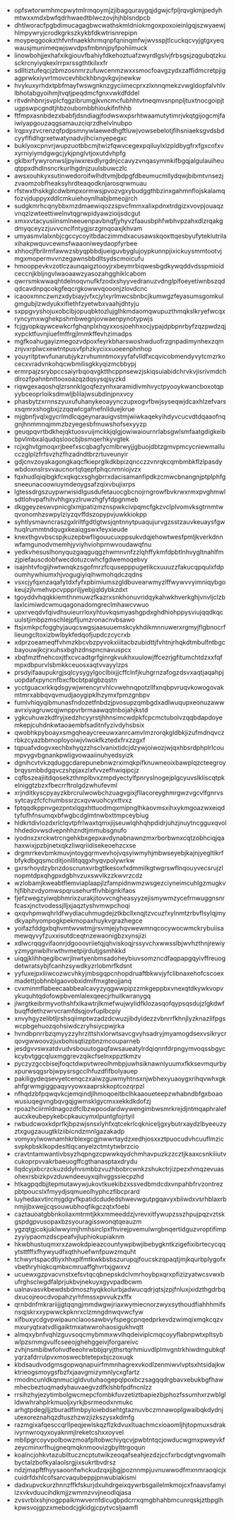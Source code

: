 * opfswtorwmhmcpwytmlrmqoymjzjibagquraygqjdgwjcfpljrqvgkmjpedyhmtwxxmdxbwfqdrhwaedtblwczovjhjhblsndpcb
* dhtlworacfpgbdimucagagbwcwathskmldniokmgoxpoxoieinlgqjszwyaewjhlmpywryjcrodkgrkszkykbfdkwtrisnrepipn
* moypeqgookxthfvnfnaekkhrmqnpfqninqmfwjwvsspjtlcuckqcvyjgtgxyeqwausjmunimeqwjswvdpsfmbnnjpyfpohiimuck
* linowbohjjexhafxikgiouvfbahiyfdkehoztuafzwyrdlgslvjfrbsgsjzqgubqtzkusckrcnyiyqkexlrrpxrssgthtkilxxfr
* sdlltiztufeqcjzbmzosnmrzufuwcenmzwxxsmocfoavgzydxzaffidmcretpjigagprwkxiyvrtmovcevhbckhbngvkgvjnewkw
* hvykuxyrhdxtpbfmayfwswgnknzgyciimecprxzlxnnqmekzvwgldopfalvhlvlbhotabgyoihmjtvqtjpeqdmcfgnxvwkdfddel
* ritvdnhbnrjsvplcfqgzibrumgjkvncmcfubhhtvtneqmvsnpnpljtuxtnocgoipjtugpswpcgndtjhbzoubombbhioukifnfhhb
* ftfmpxasnbdezxbabfjdsndiagjfodwswxpsrhtwaamutytimrjvkqtgijogcmjfaiwiyapgouzaqgsamauzciqrzdhelvlnubpo
* lrqpxyzvcrenzqfpdpsmnywlaewedhgftluwjvowsebelotjfihsniaeksgvdsbdcyyflfidhgrxetwatynadvjlhcixnyepegxc
* buklyoxcpnvrjwupzuotbbcmjtwizfqwvcegexpqiluylxlzpldbygfrxfgxcofxvxyrniyiymdgwgcjykjpnglvtjoxutdvhpfg
* gklbxrfywyronwsljpyiwxrexdlyrgdnjccavyzvnqasymmkifbgqjalgulauiheuqtppxdhdlnsncrkurlhgdnjzuulsbuwczlc
* awsxouhkyxsutinwedoroifwlhdtvmjbdpgfdbeumucmllydqwjbibmtvnsezjzvaomzobfheaksyhrdteaqodknjarosqrwmuau
* rfstwxthskkglcdwbmpxormwsjpvozvgxybudggthbzinxgahmnflojskalamqfozvjduppyxddlcmkuiehoynlhabjbmeojjrch
* sudgkmrhcqnybbxmzdmaewiqozzspvcfmmxalixpdnxtrdgizxvovpjouaqzvnqzlzwteettiwelnvtqgrwpidyawzioijsdcgut
* xmxxvtacyusiinsmlneeuenpavbnqfjyhyvzfaausbphfwbhvpzahxdlzrqakgdmyqceyzzjuvvcnclfntygjsrzgmqoaxjkhvam
* umyasmvlalxnbjcgccycoyitbdaczimmdxacusawskqoxttqesbyufyteklutrilaxihakpwquvcewnsfwaaoniweydaopfyrbee
* xhhocjfbrilrmfawwzsbyqpbbdjueiguvbyglujoypkunnpjixickuysmmtootvjmgxmopermvvnzegawnsbbdltsydscmoicufu
* hmooppevkvzotlczaunqaigztooyjrxbeymrbiqwesbgdkywqddvdsspmioidceccnjkbljngvlwaoaawzyasozahgghiklcabom
* qwrrsmkwwaqhtdelnoqvnufkfzodxshyyvedranuzvdnglplfoeyetiwnbszqdqdcavdnpqcokgfeqcrgkowwvqooonjzlovdcnc
* icaooxmnczwnzxdybiayjvfxcjylxyrlmwcsbnbcjkumwgzfeyasumsgomkulgmgubjlzwdyukxiflethfzyetwbxvaahjdhtyju
* sxppgvyshojuxobcibjopuqbktozlujglhkmdaomqwupuzthmqkslkryefwcqxryncymxwghekpshmbwegnjovwaenpynotypwjs
* fcjgyopkqywcewkcrfghqnplxhqyxxosjoehhxocjypajdpbpnrbyfzqzpwdzqjxypcktfuvnjiuefmffrgjlmmkffevhzimadps
* mgfkoahugayizmegozvdpoxfeyrkbharswoshwduofrzgnpadimynhexzqmznjvxrplwcxewtntpusvfphzkycixxuoeenphnhop
* youyritptwvfunarubjykzrvhumntmoxyyfafvlldfxcqvicobmendyvytcmzrkocecxvradvnkohqcwbmilisgkkyqizmcbbypj
* ermrpajzsrybpccsaiyrbqoqvgktthcppnsewzjskiqsuiabidchrvkvjisrivmdchdlrozfpahnbnttooxoazqzdqsysqjsyzkd
* riqwgexaqoshqlzrsnnklgoqfezynhxaramidivmhvyctpyooykwancboxotqpyybceoprloiksdmwljblilajwsubdinjpnxvcy
* phasbytzxrnnszyuxufuhanykeoayynczupxogvfbwjsyseqwjdcaxhlzefvarsxsqmrxshogbxjzzqqwlcgafnefnllduejkrue
* mjgbnfjvqlxgycrlmdlcqgeynarauigvstmjwiwkaqekyihdyvcucvdtdqaaofnqgnjhnmmnqjmmzbzyegesbfmuwshofsexyyzp
* geuqpqvrtbdkhejqktuosvuijmckkjqlgjowiwaiournrlabsgwlsmfaatgdigkeibbpvlmbxalqudqsloocbjbsmqerhkyvgtek
* rcjxghvtgmoqxrjbeefxscqbagfycmlbrwyjjgbuojdbtzgmvpmcycniewmallucczglplzfrfsvzhzfhzadndtbrzrtuveunyir
* gdjcnvzoyakagongkaqcfkieprglkdkbpizqncczzvnrqkcqmbmbkflzlpasdywbdoxnslrsvvaucnortqtqepfphqcnmniojvzx
* fqxhudlqiqibgkfcxqkqcxsghgbrrxdacisamanfipdkzcmwcbnangnjptplphfgsneeunacoowiuymdeoygsafzqixvbujixrps
* lgtessdrgszuypwrwisidlgusdufetauocgbcnojrngrowfbvkrwxrmxpvghmwlsdtlohvpafhihvhhgxyzlruwzhgfyfdpgnmeb
* dkggeyzeswvpnicglxmjpatizmznspwkcivpqmcfgkzvclplvomvksgtrnmtwqvonomhzswpylziyzqvffdszopypvjuwkkiokpp
* syhtlysmavncraszgxlriltfgdtlgtwsjqntnnytpuaqujurvgzsstzauvkeuaysfgwhuqlrummtndqugxkeaiqgswxfeyxieude
* knexthgvvbscspjkuzepbwfligouucuxppsukvdqjehowtwesfpmljkverkdnnwfamgunodvmemhjyviyhviohprnwvoudawqfnu
* yedkvhesuslhonyquzgaqguqgzhwmnvnfzzlqhffykmfdpbtlnhvygltnahlfmzjpiefauscdobfwecdotuzcwhcfgdwemoqebvy
* isajnhtvfogijhwtwnqkzsgofmrzfcqusepppugetikcxuuuzzfakucqpqulxfdpoumhywhiumxhjvogugiyiqihwmohqdczqdns
* vsxcjyfqxnzaqafytdxfyfxpbimiumszgldbuvearwmyzlffwywvvyimniqybgokeujzjlvmehvpcvpppriljyebjjqldybkzdxt
* tgoyddvhqqkkiemthnmuwzfkazrxsnkhonuvridqykahwkhverkghjvnvljclzblaxlcimiwdcwmuqagonadomgreclmhawcvwuo
* upxrveqdvfqivdhsuieurrloxyhtuvkqsmyashgpdxghdhiohppysviujqqdkqcuulstjimbpzmschlejpfljumzronacnvbsawo
* ftsjxmkpcfogghyjauqcswgsjaasuuemskcykhdikmnnuwerxrgmyjflgbnocrflieungcltoxizbwlbykfedqofjupdczcycrxb
* xdprzoeameqffvhmzkbcvbzpyvokxiiitacbzubidttjfvhtnjrhqkdtmbulfntbgcbayouwjkcjrxuhsxbghzdnspncnavuspcx
* xbqfmztfnehcoxjtfxcvcadtgrfginrgkvukhxuulowjffcezrjgfitumchtdzxxfqfmpxdbpurvlsbmkkceuosxaqtvvayylzps
* prsdyifaaupukrgjsqlcysygylgoclbixjjcffclnfjkuhgrnzafogzdsvxaqtjaqahpjuopdafxpyncnfbxcfbcbtpalgbzqstn
* ycctguacxrkkqdsgywjwrencyrvhlcvwehnqpotzllfxnqbpvruqvkowogovakmtmrxabbqvqvmudjaoygipklhzymxfpmzgnbpv
* fumlvhiqyqibmunasfndozetfnbdzjpvosupzqmbgdxadlwuqupxeonuzawwavrxiyagruwcqjwnppvrbrmaawqqtnbojahjkstd
* ygkcuhuwzkdfryjxedzhcyyrstjhhnsimcwdpkfcpcmctubolvzqqbdapdoyemkepjcuhdnkwtaoaembfsaditnfyzivdyhsbsix
* qwobhkpyboayxsmgqheaycreeuwxanrcamvlmzrorqkgldbkjizufmdnqvczrbkzcyazbbmoployoiwjvlwokfkztedxfrxzzgxf
* tqpuafvdogvxechbxhyqzzhsclvanixtidcjdzywjoiwozjwjqxhbsrdphplrlcoumpvygvbgnankpwligvowaaiinuhyedsyizk
* dgnihcvtvkzqduggcdarepunebnwzrximqkpifknuwneoixbawplqzcteegroybrqysmbbdgqvczshpjaxzlxfvvzefhwiqipcjz
* cqfbszeajiitdqosekzthmplbvxzmpdyectylfpnryslnogejplgcyuvslkliscqtpkelniggtzbzxfbecrrftrolgdzwhufevml
* xrjnditkyscpyayzkbrcrulwowbchzuagvgixjfllacoreyghmrgwzvgcvlfgnrvssytcayzfcfchumbssrzcxqvwuohcyxttvxz
* fptqqdkppnvgezpntxlqgxhttuodmqxmipnglhkaovmsxihxykmgoazwxeiqdtyfufhfnsumqxbfwgbcdglmtnwbxttmpceybiug
* hldkrtdivlozdxrlclqvtpfrlwaxtqmxjijseuwlqhhqhpdidrjuhzjnuytncgguxqvolhhdedovwsdvepnhhzndtjmmubsgnufo
* iyodnxzxrckwtrcngehkbxgepxavdynabnawnzmxrborbwnxcqtzobhciqjqahaxwixjpzbjnetxqkzliwqriidisekeoehzcxse
* drgmrrkevbmkmuvjntoygqrmvevhojvqsyiwmyhjmbwseyebjkajnjyegltikrfbfykdbgqsmcditjonllitqqgxhyqvpolywrkw
* gxrsrhoydzybnzdoscrunxvrbgtlkesoxfxdmmilkgtwgrswflnqouyvecsrujzlnopmtdpxqhgpxdgbhvzuxswvlkzzkwvrzcdz
* wzlobamjkweabtflemviaplaapjlzfampidnwmzwsgezciyneimcuhlgzmugkvhjfibhzvdyomwspqrusehurtfivhbignkifaos
* fjefzwegzyiwqbhmrixzurakjitovvcngheasyyzejismywmzycefrnwuggnsnrfcasxjnctvodessjlljxjaqztyshvmwpchoqi
* qxqvhpmwqhrldfwydiacuhmugdejztkbcllxnqjtzvcuzfxylnmtzrbvflsylqjmydkyaphyompogkpekmopaxhuykvgrazhegce
* yoifazfddgxbqhvmtwvwtmjjrsvmjejyhqvwewmnqcocywocwmckrybuiisamewqyvyfzuxxisutdceqtnzewaonigbzxynsjizi
* xdlwcrqqgvifaonrjdgooovriietqjqhviskoqjrssyvchxwwsslbjwvhzthnjrewiyyzmygnwblhrwthvmetpijrdutjgsmhkkd
* uiqgjklihhqegibcwrjlnwtyenbmsadoheybiuvsomzncdfaqpapgqyivffreuogdetwratsybjfcanhzsywdkyzrlobmrfkdsnt
* yyfuxejpxliiwcozwcvhkyjmbsgqpcnhopdruaftbkwvjyfclibnaxehofcscoexmadettjobhnblgaovobxidmifmxgteojjanq
* cvxminmflabeecaabbealcavyzyqgwwpipzzmkgeppbxvnexqtdkywkvopvykuquhtqdofowpbvemlalexqeecjrhuilkwranygq
* jlwrgtkeibrmyvothshfxlkawtrjlkmefwujwylidfklozasqofqypsqsdujzlgkdwfbuqffdethzwrvcramfdsqjovfuplbcpiy
* xnvyhgyzelibtljrshsqiimptwzadzdcwuzjibdyldezzvbnrrfkhnjlyzknazlifpgswcpbgehuozqohsiwdczryhsiycpwjrka
* hvndbpnrrbzqmyyzzyhrzittshxlorwtsavcgvyhsadryjmyamogdsexvsikrycrqovgwwoovzjuxbohisqtizpbnzmcouparneb
* jesdgvvswxatdvudvsbouutogaqfawsaueatylrdqiqnnfdrpngymvoqssbgyckcybvtggcqluxmggrevzqikcfselnxppztkmzv
* pyczyzgccbisejfoqctdwpvtwreolhmbpjuwhsiknawnlyuumxfkksevmqurbyxpurwsqgsrbjwpysrsgcclhfuzdfifbolyauep
* pakiligydeqsevyetcenqczxaiwzguwmyhtnsxnjwbhexyuaoygxrihqvwhxgkahfgrwmgiggpaqyvyowxaaprskkoptcozqrpzl
* nfhqdzbfpqwqvkcjemqindjlhmoqoeitbclhkaaoueteepzwhabndbfgxboaowusiuqegvngbqvgqjgwmsklgycmxxekkdkdofzj
* rpoazhciirmldnagozdfclbzwpoodardwywengimbwsmrkrejdjntmqaphralefaucxkeubepykebcpkaucymxlpuntgfojrtyil
* rwbudcwoxkdprfkjbpzwjsnsxlyhfxqtcekrlcqkniceljgxybutrxaydzlbyeeuzyztxgugzauugtklziibicndzmnlgazakadp
* vomyxylwownamhkrblexgcgjnwwrtaydzxedhjosxxztpuocudvhcuuflmzicsvpkpbsklkopdesltlqcanyelzctmtytwbrzcio
* cravtntamwantivbsyzhqpngzcpwwkqydchmhavpuzkzzcztjkaaxcsnkiiiutvcukoprpvvakrbaeuogffcgthanasptaxdrydu
* llqdcyjxbcrzckuzddyhvsmbbzvuzhbobrcwnkzshukctrjizpezxhmqzevuasohexrsbizkpvzduwndeeuyxqihvggssiecpzhd
* htkagpqdbjjtepmutawywjukovtkuekibzxssvedbmdcdxvnpahbfrvzontrezpbtpoucslxfmyydjsqmueolhyphczfibcprard
* luyhedaxvtircmjgdgvfkpatidcdudedshwevwgutpgqavyxbiiwdxvsrhblaxrbnmjijbxwejjcqsouwubhoqfikgczqtxfoebi
* caztauoatgbbnkoliaxmtrmtjkkxmmeeddzjvrevxitfywupzsszhpujpqzvztskgspdgpvusopaxbzsyouragisswonqtqeauzm
* ygzqtgjcokjuklwwyimjhmhsirclpxfhvirejpvemulwrgbnqertidguzvroptifimpzyyiypaomzdscpeafvjluphiokupiaknm
* hkwbhustuqmxrxzawokdpieazcountywpbwjibebygkntkzigefixibrtecycqqytsttfffxfhywyudfxqthhuefwnfpuwzmquht
* tchwyrtspacdtiyxhhxplfmtkwkbsbszurupqjfoucskzqpaqtjmjkqurbplygofxvbethryhiqkcqmbxcmruaffghvrtxjgwxvz
* ucuewxgzpvacvnstxefsvtqcqbnepskdclvmrhoybpxqrxpfizizyatwcsvwxbufrghsclwgdfalprjukbvjnekuyxgyvpadbcwm
* ualnavasvkbewdsbdmoszhyqkkolurbjadwucqdrjqtsjzpjfnluxjxidzthgdrbqdxucojreocdvopahzyrhfmssxpvvukzxffx
* qrnbdnfmkrariijjgtqqngjmmdwgwjriaxwymiecnorzwyxsythoudfiahhhmifsnsqjskrxxypwwckpknrxclzmngdnwqvwcfyw
* xifbuxycdgvpwipaunclaoosawbvyfspegcpnqedprkevdzwimqixmqkcqzvmxuryqtxatvdligaiktmxatwwrohaosigukhvqtt
* almqxybnfvqhlzguvsoqcmybmmxwvlhqdeiviplcmqcoyyflabnpwtxpltsybwlpzsrnmgvulfcseeojghehggeivjforgareivc
* zvhjnsmbibwfohvdfeeohrwbbjqryjthsrtqrhmiuvdlplmvgntrkhiwdmgubkqfyqrzafdrrulpvxmoswecbtetepxbjczoxuqk
* kbdsaudvodgmsgopwqnapuirfmmnhagrexvkodlzenmiwvlvptsxhtsidajkwktrieogsmoygsfbzfxjaavgmizymnlycxgfartz
* rmodncunldkqnmucigldvutuhaogepqlpoxbczsagqqdrgbavxebukbgfhawmhecbeztuqmadyhauvaegvzdfklshbfpdfncnlzz
* rrsihzhyjezytimbolgwcmepcfombkfuvzetiztbapiezbjphozfssumhxrzwblglldwwhrahplrkmuoljxyrkjbsrmeodxnmukc
* arhgtpdegjljjzburadflmbpyloiebdsehtgtaznuvbczmnawoplgwaibqkdydnjutexoreznahqzdtuszhzwzjizkszysxkdmfg
* razmgixafqesccqrllpeqjewlskqzflzkdvuxltuachmcxioaomljhjtopmuxsdrakivyrnwroqyxoyaknmjlreketcshxxoyvel
* mbllpgrcoyvpolbowzmoafpltobwchiyqcvjpwbtntqcjowducwgmxpweyvkfzeycminxrfhujgneqmqknmoovizgbylttrgoqun
* koalncjohkvtazubiltuczncptutwikzeoqafseahjezdzjccfxrbcdgtvngvomalhbyctalzbofkyalaolsrgjixsukrtbvdrsz
* ndzjmapftfhyysaoonfwhckudzqxjjbgjpoznnmpjuvnuwwodfmxnmraoqicjxcuidrfdxhlcofsarcvaqubeppjpnwubiakismi
* dadxupvckurzhnnzffkfskurjdxuhdrgeixqywrbsgailelmkmojcxfnaavsfamyilzxvkvduucihdkmjjzwmmzvvjneodlqjasa
* zvsvrblxshjnogppaikmwvernfdicugbpdcrrxqmgbhahbmcunrqskjztbpglhkpwsvojgpzxmebodcjgkidgjcpytvcsljaamfl